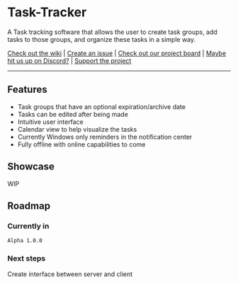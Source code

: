 # Task-Tracker

A Task tracking software that allows the user to create task groups, add tasks to those groups, and organize these tasks in a simple way.

[Check out the wiki](https://github.com/Toaninja/Task-Tracker/wiki) | [Create an issue](https://github.com/Toaninja/Task-Tracker/issues/new) | [Check out our project board](https://github.com/Toaninja/Task-Tracker/projects/1) | [Maybe hit us up on Discord?](https://discord.gg/vngPmBSHp9) | [Support the project](https://www.paypal.com/donate/?business=MDY3T8S8PVSAS&no_recurring=0&currency_code=CAD)
***

## Features
* Task groups that have an optional expiration/archive date
* Tasks can be edited after being made
* Intuitive user interface
* Calendar view to help visualize the tasks
* Currently Windows only reminders in the notification center
* Fully offline with online capabilities to come

## Showcase
WIP

## Roadmap
### Currently in 
`Alpha 1.0.0`
### Next steps
Create interface between server and client
